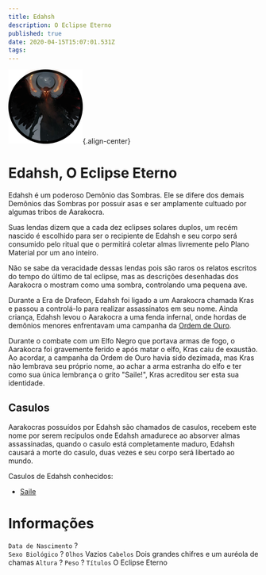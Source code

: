 ```yaml
---
title: Edahsh
description: O Eclipse Eterno
published: true
date: 2020-04-15T15:07:01.531Z
tags: 
---
```


![aspecto_de_edahsh_-_token.png](/uploads/retratos/aspecto_de_edahsh_-_token.png){.align-center}

# Edahsh, O Eclipse Eterno
Edahsh é um poderoso Demônio das Sombras. Ele se difere dos demais Demônios das Sombras por possuir asas e ser amplamente cultuado por algumas tribos de Aarakocra.

Suas lendas dizem que a cada dez eclipses solares duplos, um recém nascido é escolhido para ser o recipiente de Edahsh e seu corpo será consumido pelo ritual que o permitirá coletar almas livremente pelo Plano Material por um ano inteiro. 

Não se sabe da veracidade dessas lendas pois são raros os relatos escritos do tempo do último de tal eclipse, mas as descrições desenhadas dos Aarakocra o mostram como uma sombra, controlando uma pequena ave.

Durante a Era de Drafeon, Edahsh foi ligado a um Aarakocra chamada Kras e passou a controlá-lo para realizar assassinatos em seu nome. Ainda criança, Edahsh levou o Aarakocra a uma fenda infernal, onde hordas de demônios menores enfrentavam uma campanha da [Ordem de Ouro](http://localhost/en/faccoes/faccoes-independentes/ordem-de-ouro).

Durante o combate com um Elfo Negro que portava armas de fogo, o Aarakocra foi gravemente ferido e após matar o elfo, Kras caiu de exaustão. Ao acordar, a campanha da Ordem de Ouro havia sido dezimada, mas Kras não lembrava seu próprio nome, ao achar a arma estranha do elfo e ter como sua única lembrança o grito "Saile!", Kras acreditou ser esta sua identidade.

## Casulos
Aarakocras possuídos por Edahsh são chamados de casulos, recebem este nome por serem recípulos onde Edahsh amadurece ao absorver almas assassinadas, quando o casulo está completamente maduro, Edahsh causará a morte do casulo, duas vezes e seu corpo será libertado ao mundo.

Casulos de Edahsh conhecidos:
- [Saile](http://localhost/en/individuos/personagens-de-jogadores/saile)


# Informações
`Data de Nascimento` ?  
`Sexo Biológico` ?
`Olhos` Vazios
`Cabelos` Dois grandes chifres e um auréola de chamas
`Altura` ?
`Peso` ?
`Títulos` O Eclipse Eterno

